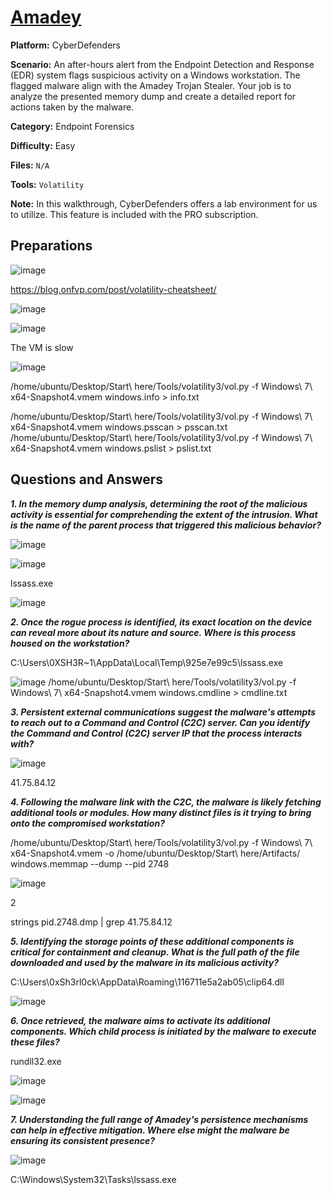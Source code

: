 # <a href="https://cyberdefenders.org/blueteam-ctf-challenges/amadey/">Amadey</a>

**Platform:** CyberDefenders

**Scenario:** An after-hours alert from the Endpoint Detection and Response (EDR) system flags suspicious activity on a Windows workstation. The flagged malware align with the Amadey Trojan Stealer. Your job is to analyze the presented memory dump and create a detailed report for actions taken by the malware.

**Category:** Endpoint Forensics

**Difficulty:** Easy

**Files:** `N/A`

**Tools:** `Volatility` 

**Note:** In this walkthrough, CyberDefenders offers a lab environment for us to utilize. This feature is included with the PRO subscription.

## **Preparations** 

![image](https://github.com/user-attachments/assets/e651d0b7-f69c-485a-97e5-3361fdda03ba)

https://blog.onfvp.com/post/volatility-cheatsheet/

![image](https://github.com/user-attachments/assets/145204b0-0838-4561-ab9d-28debfc9bb82)





![image](https://github.com/user-attachments/assets/7c2e2720-e128-4691-aae4-0e8d34945ed8)

The VM is slow

![image](https://github.com/user-attachments/assets/d4b2e29e-1bc8-4503-bf02-4c358417d750)

/home/ubuntu/Desktop/Start\ here/Tools/volatility3/vol.py -f Windows\ 7\ x64-Snapshot4.vmem windows.info > info.txt


/home/ubuntu/Desktop/Start\ here/Tools/volatility3/vol.py -f Windows\ 7\ x64-Snapshot4.vmem windows.psscan > psscan.txt
/home/ubuntu/Desktop/Start\ here/Tools/volatility3/vol.py -f Windows\ 7\ x64-Snapshot4.vmem windows.pslist > pslist.txt

  
## **Questions and Answers**

***1. In the memory dump analysis, determining the root of the malicious activity is essential for comprehending the extent of the intrusion. What is the name of the parent process that triggered this malicious behavior?***

![image](https://github.com/user-attachments/assets/c7cec646-1a50-455f-a3e0-f0974fc69209)

![image](https://github.com/user-attachments/assets/ea34f8b1-7253-48a9-936b-31b910d9f2a3)

lssass.exe

![image](https://github.com/user-attachments/assets/b12046c8-d9e6-450e-8d71-8941802670d4)

***2. Once the rogue process is identified, its exact location on the device can reveal more about its nature and source. Where is this process housed on the workstation?***

C:\Users\0XSH3R~1\AppData\Local\Temp\925e7e99c5\lssass.exe

![image](https://github.com/user-attachments/assets/78487975-0e50-4cee-a6dd-7a94a61bc41e)
/home/ubuntu/Desktop/Start\ here/Tools/volatility3/vol.py -f Windows\ 7\ x64-Snapshot4.vmem windows.cmdline > cmdline.txt

***3. Persistent external communications suggest the malware's attempts to reach out to a Command and Control (C2C) server. Can you identify the Command and Control (C2C) server IP that the process interacts with?***

![image](https://github.com/user-attachments/assets/2f8cc3c6-bdaa-478a-838c-20800a32fe32)

41.75.84.12

***4. Following the malware link with the C2C, the malware is likely fetching additional tools or modules. How many distinct files is it trying to bring onto the compromised workstation?***

/home/ubuntu/Desktop/Start\ here/Tools/volatility3/vol.py -f Windows\ 7\ x64-Snapshot4.vmem -o /home/ubuntu/Desktop/Start\ here/Artifacts/ windows.memmap --dump --pid 2748 

![image](https://github.com/user-attachments/assets/24afd034-89d2-46f0-bce8-943f89436986)

2

strings pid.2748.dmp | grep 41.75.84.12

***5. Identifying the storage points of these additional components is critical for containment and cleanup. What is the full path of the file downloaded and used by the malware in its malicious activity?***


C:\Users\0xSh3rl0ck\AppData\Roaming\116711e5a2ab05\clip64.dll

![image](https://github.com/user-attachments/assets/4adc6150-1066-4d13-89c4-af12ab24c865)


***6. Once retrieved, the malware aims to activate its additional components. Which child process is initiated by the malware to execute these files?***

rundll32.exe

![image](https://github.com/user-attachments/assets/2ab18f41-d628-451c-afc9-c3d9477c56f6)

![image](https://github.com/user-attachments/assets/80308066-7f73-4e7c-8d5b-6c7a34bba299)


***7. Understanding the full range of Amadey's persistence mechanisms can help in effective mitigation. Where else might the malware be ensuring its consistent presence?***

![image](https://github.com/user-attachments/assets/5370106c-fe38-4505-ac2e-e37e74d40856)

C:\Windows\System32\Tasks\lssass.exe

